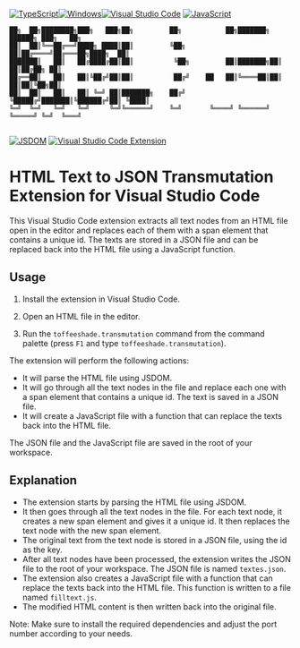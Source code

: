 [![TypeScript](https://img.shields.io/badge/TypeScript-4.3.5-blue.svg)](https://www.typescriptlang.org/)[![Windows](https://img.shields.io/badge/OS-Windows-informational.svg)](https://www.microsoft.com/windows)[![Visual Studio Code](https://img.shields.io/badge/IDE-Visual%20Studio%20Code-blueviolet.svg)](https://code.visualstudio.com/)
[![JavaScript](https://img.shields.io/badge/JavaScript-ES6-yellow.svg)](https://developer.mozilla.org/en-US/docs/Web/JavaScript)
```
██╗  ██╗████████╗███╗   ███╗██╗         ██╗           ██╗███████╗ ██████╗ ███╗   ██╗
██║  ██║╚══██╔══╝████╗ ████║██║         ╚██╗          ██║██╔════╝██╔═══██╗████╗  ██║
███████║   ██║   ██╔████╔██║██║          ╚██╗         ██║███████╗██║   ██║██╔██╗ ██║
██╔══██║   ██║   ██║╚██╔╝██║██║          ██╔╝    ██   ██║╚════██║██║   ██║██║╚██╗██║
██║  ██║   ██║   ██║ ╚═╝ ██║███████╗    ██╔╝     ╚█████╔╝███████║╚██████╔╝██║ ╚████║
╚═╝  ╚═╝   ╚═╝   ╚═╝     ╚═╝╚══════╝    ╚═╝       ╚════╝ ╚══════╝ ╚═════╝ ╚═╝  ╚═══╝
                                                                                    
```
[![JSDOM](https://img.shields.io/badge/JSDOM-16.7.0-blue.svg)](https://github.com/jsdom/jsdom)
[![Visual Studio Code Extension](https://img.shields.io/badge/VSCode%20Extension-1.0.0-blue.svg)](https://code.visualstudio.com/api)


# HTML Text to JSON Transmutation Extension for Visual Studio Code

This Visual Studio Code extension extracts all text nodes from an HTML file open in the editor and replaces each of them with a span element that contains a unique id. The texts are stored in a JSON file and can be replaced back into the HTML file using a JavaScript function.

## Usage

1. Install the extension in Visual Studio Code.

2. Open an HTML file in the editor.

3. Run the `toffeeshade.transmutation` command from the command palette (press `F1` and type `toffeeshade.transmutation`).

The extension will perform the following actions:

- It will parse the HTML file using JSDOM.
- It will go through all the text nodes in the file and replace each one with a span element that contains a unique id. The text is saved in a JSON file.
- It will create a JavaScript file with a function that can replace the texts back into the HTML file.

The JSON file and the JavaScript file are saved in the root of your workspace.

## Explanation

- The extension starts by parsing the HTML file using JSDOM.
- It then goes through all the text nodes in the file. For each text node, it creates a new span element and gives it a unique id. It then replaces the text node with the new span element.
- The original text from the text node is stored in a JSON file, using the id as the key.
- After all text nodes have been processed, the extension writes the JSON file to the root of your workspace. The JSON file is named `textes.json`.
- The extension also creates a JavaScript file with a function that can replace the texts back into the HTML file. This function is written to a file named `filltext.js`.
- The modified HTML content is then written back into the original file.

Note: Make sure to install the required dependencies and adjust the port number according to your needs.
